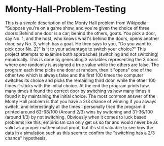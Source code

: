 # Monty-Hall-Problem-Testing
This is a simple description of the Monty Hall problem from Wikipedia:  "Suppose you're on a game show, and you're given the choice of three doors: Behind one door is a car; behind the others, goats. You pick a door, say No. 1, and the host, who knows what's behind the doors, opens another door, say No. 3, which has a goat. He then says to you, "Do you want to pick door No. 2?" Is it to your advantage to switch your choice?"  This project attempts to examine both approaches (switching and not switching) empirically. This is done by generating 3 variables representing the 3 doors  where one randomly is assigned a true value while the others are false. The program each time picks one door at random, then it "opens" one of  the other two which is always false and the first 100 times the computer switches its choice and picks the remaining third door, while the other 100 times it sticks with the initial choice.  At the end the program prints how many times it found the correct door by switching vs how many times it found it by maintaining the initial choice. The most common answer of the Monty Hall problem is that you have a 2/3 chance of winning if you always switch, and interestingly all the times I personally tried the program it printed around 62-68/100 (Around 2/3) wins by switching and 31-36/100 (around 1/3) by not switching. Obviously when it comes to luck based problems like this, empiricism can only get us so far and would never be as valid as  a proper mathematical proof, but it's still valuable to see how the data in a simulation such as this seem to confirm the "switching has a 2/3 chance" hypothesis. 
